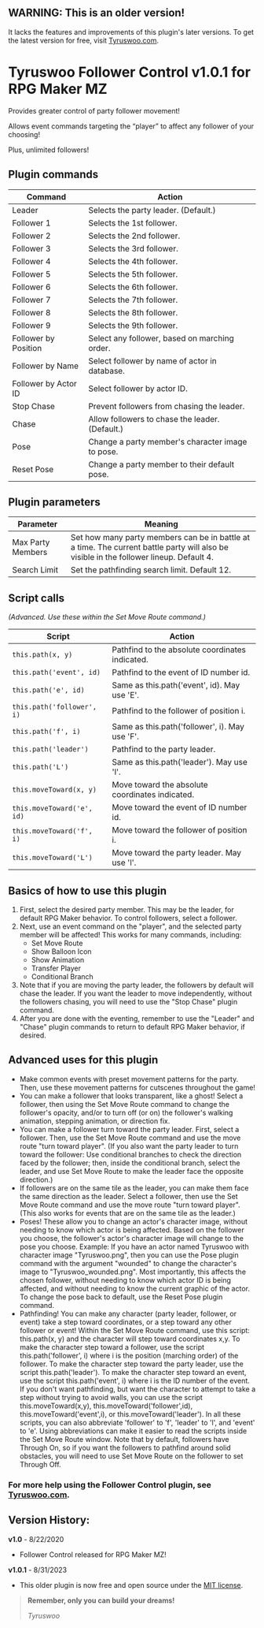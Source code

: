 ## WARNING: This is an older version!
It lacks the features and improvements of this plugin's later versions.
To get the latest version for free, visit
[Tyruswoo.com](https://www.tyruswoo.com).

# Tyruswoo Follower Control v1.0.1 for RPG Maker MZ

Provides greater control of party follower movement!

Allows event commands targeting the “player” to affect any follower of your choosing!

Plus, unlimited followers!

## Plugin commands
| Command               |  Action                    |
|-----------------------|----------------------------|
| Leader                |  Selects the party leader. (Default.) |
| Follower 1            |  Selects the 1st follower. |
| Follower 2            |  Selects the 2nd follower. |
| Follower 3            |  Selects the 3rd follower. |
| Follower 4            |  Selects the 4th follower. |
| Follower 5            |  Selects the 5th follower. |
| Follower 6            |  Selects the 6th follower. |
| Follower 7            |  Selects the 7th follower. |
| Follower 8            |  Selects the 8th follower. |
| Follower 9            |  Selects the 9th follower. |
| Follower by Position  |  Select any follower, based on marching order. |
| Follower by Name      |  Select follower by name of actor in database. |
| Follower by Actor ID  |  Select follower by actor ID. |
| Stop Chase             | Prevent followers from chasing the leader. |
| Chase                  | Allow followers to chase the leader. (Default.) |
| Pose                   | Change a party member's character image to pose. |
| Reset Pose             | Change a party member to their default pose. |

## Plugin parameters

| Parameter | Meaning |
|-----------|---------|
| Max Party Members        | Set how many party members can be in battle at a time. The current battle party will also be visible in the follower lineup. Default 4. |
| Search Limit              | Set the pathfinding search limit. Default 12. |

## Script calls
*(Advanced. Use these within the Set Move Route command.)*

| Script | Action |
|--------|--------|
| `this.path(x, y)`          | Pathfind to the absolute coordinates indicated. |
| `this.path('event', id)`   | Pathfind to the event of ID number id. |
| `this.path('e', id)`       | Same as this.path('event', id). May use 'E'. |
| `this.path('follower', i)` | Pathfind to the follower of position i. |
| `this.path('f', i)`        | Same as this.path('follower', i). May use 'F'. |
| `this.path('leader')`      | Pathfind to the party leader. |
| `this.path('L')`           | Same as this.path('leader'). May use 'l'. |
| `this.moveToward(x, y)`    | Move toward the absolute coordinates indicated. |
| `this.moveToward('e', id)` | Move toward the event of ID number id. |
| `this.moveToward('f', i)`  | Move toward the follower of position i. |
| `this.moveToward('L')`     | Move toward the party leader. May use 'l'. |

## Basics of how to use this plugin
1. First, select the desired party member. This may be the leader, for
   default RPG Maker behavior. To control followers, select a follower.
2. Next, use an event command on the "player", and the selected party member
   will be affected! This works for many commands, including:
    - Set Move Route
    - Show Balloon Icon
    - Show Animation
    - Transfer Player
    - Conditional Branch
3. Note that if you are moving the party leader, the followers by default
   will chase the leader. If you want the leader to move independently,
   without the followers chasing, you will need to use the "Stop Chase"
   plugin command.
4. After you are done with the eventing, remember to use the "Leader" and
   "Chase" plugin commands to return to default RPG Maker behavior, if
   desired.

## Advanced uses for this plugin
 - Make common events with preset movement patterns for the party. Then,
   use these movement patterns for cutscenes throughout the game!
 - You can make a follower that looks transparent, like a ghost! Select a
   follower, then using the Set Move Route command to change the follower's
   opacity, and/or to turn off (or on) the follower's walking animation,
   stepping animation, or direction fix.
 - You can make a follower turn toward the party leader. First, select a
   follower. Then, use the Set Move Route command and use the move route
   "turn toward player". (If you also want the party leader to turn
   toward the follower: Use conditional branches to check the direction
   faced by the follower; then, inside the conditional branch, select the
   leader, and use Set Move Route to make the leader face the opposite
   direction.)
 - If followers are on the same tile as the leader, you can make them
   face the same direction as the leader. Select a follower, then use the
   Set Move Route command and use the move route "turn toward player".
   (This also works for events that are on the same tile as the leader.)
 - Poses! These allow you to change an actor's character image, without
   needing to know which actor is being affected. Based on the follower
   you choose, the follower's actor's character image will change to the
   pose you choose. Example: If you have an actor named Tyruswoo with
   character image "Tyruswoo.png", then you can use the Pose plugin command
   with the argument "wounded" to change the character's image to
   "Tyruswoo_wounded.png". Most importantly, this affects the chosen
   follower, without needing to know which actor ID is being affected, and
   without needing to know the current graphic of the actor. To change the
   pose back to default, use the Reset Pose plugin command.
 - Pathfinding! You can make any character (party leader, follower, or
   event) take a step toward coordinates, or a step toward any other
   follower or event! Within the Set Move Route command, use this script:
   this.path(x, y) and the character will step toward coordinates x,y.
   To make the character step toward a follower, use the script
   this.path('follower', i) where i is the position (marching order) of the
   follower. To make the character step toward the party leader, use the
   script this.path('leader'). To make the character step toward an event,
   use the script this.path('event', i) where i is the ID number of the
   event. If you don't want pathfinding, but want the character to attempt
   to take a step without trying to avoid walls, you can use the script
   this.moveToward(x,y), this.moveToward('follower',id),
   this.moveToward('event',i), or this.moveToward('leader'). In all these
   scripts, you can also abbreviate 'follower' to 'f', 'leader' to 'l', and
   'event' to 'e'. Using abbreviations can make it easier to read the
   scripts inside the Set Move Route window. Note that by default, followers
   have Through On, so if you want the followers to pathfind around
   solid obstacles, you will need to use Set Move Route on the follower to
   set Through Off.

### For more help using the Follower Control plugin, see [Tyruswoo.com](https://www.tyruswoo.com).

## Version History:
**v1.0** - 8/22/2020
- Follower Control released for RPG Maker MZ!

**v1.0.1** - 8/31/2023
- This older plugin is now free and open source under the [MIT license](https://opensource.org/license/mit/).

> **Remember, only you can build your dreams!**
> 
> *Tyruswoo*
